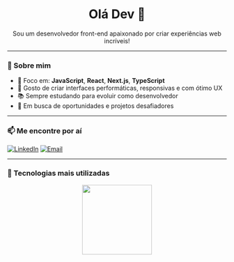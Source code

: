 <h1 align="center">Olá Dev 👋</h1>

<p align="center">
  Sou um desenvolvedor front-end apaixonado por criar experiências web incríveis!
</p>

---

### 🧠 Sobre mim

- 🚀 Foco em: **JavaScript**, **React**, **Next.js**, **TypeScript**
- 🎯 Gosto de criar interfaces performáticas, responsivas e com ótimo UX
- 📚 Sempre estudando para evoluir como desenvolvedor
- 💼 Em busca de oportunidades e projetos desafiadores

---

### 📫 Me encontre por aí

[![LinkedIn](https://img.shields.io/badge/-LinkedIn-0A66C2?style=for-the-badge&logo=linkedin&logoColor=white)](https://www.linkedin.com/in/renan-inacio-968401240/)
[![Email](https://img.shields.io/badge/-Email-EA4335?style=for-the-badge&logo=gmail&logoColor=white)](mailto:renanincioprgmdr@gmail.com)

---

### 🧠 Tecnologias mais utilizadas

<div align="center">

  <img height="160em" src="https://github-readme-stats.vercel.app/api/top-langs/?username=renanincio&layout=compact&langs_count=8&theme=tokyonight" />

</div>
